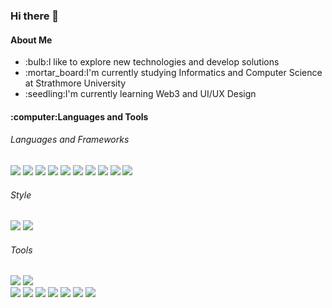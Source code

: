 ### Hi there 👋

<!--
**Nelliuslinda/Nelliuslinda** is a ✨ _special_ ✨ repository because its `README.md` (this file) appears on your GitHub profile.

Here are some ideas to get you started:

- 🔭 I’m currently working on ...
- 🌱 I’m currently learning ...
- 👯 I’m looking to collaborate on ...
- 🤔 I’m looking for help with ...
- 💬 Ask me about ...
- 📫 How to reach me: ...
- 😄 Pronouns: ...
- ⚡ Fun fact: ...
-->
<h4>About Me</h4>
<ul>
 <li>:bulb:I like to explore new technologies and develop solutions</li>
 <li>:mortar_board:I'm currently studying Informatics and Computer Science at Strathmore University</li>
 <li>:seedling:I'm currently learning Web3 and UI/UX Design
</ul>

<h4>:computer:Languages and Tools</h4>
<h6>Languages and Frameworks</h6>

![](https://img.shields.io/badge/React-informational?style=flat&logo=react&logoColor=white&color=00d8ff)
![](https://img.shields.io/badge/PHP-informational?style=flat&logo=PHP&logoColor=white&color=8892be)
![](https://img.shields.io/badge/HTML5-informational?style=flat&logo=HTML5&logoColor=white&color=E34F26)
![](https://img.shields.io/badge/CodeIgniter-informational?style=flat&logo=CodeIgniter&logoColor=white&color=EF4223)
![](https://img.shields.io/badge/JavaScript-informational?style=flat&logo=JavaScript&logoColor=white&color=f7df1e)
![](https://img.shields.io/badge/Java-informational?style=flat&logo=Java&logoColor=white&color=FFA518)
![](https://img.shields.io/badge/C++-informational?style=flat&logo=Cplusplus&logoColor=white&color=00599C)
![](https://img.shields.io/badge/CSharp-informational?style=flat&logo=c-sharp&logoColor=white&color=239120)
![](https://img.shields.io/badge/.NET-informational?style=flat&logo=.net&logoColor=white&color=512BD4)
![](https://img.shields.io/badge/MySQL-informational?style=flat&logo=MySQL&logoColor=white&color=00758f)


 <h6>Style</h6>
  
![](https://img.shields.io/badge/CSS-informational?style=flat&logo=css3&logoColor=white&color=264de4)
![](https://img.shields.io/badge/Bootstrap-informational?style=flat&logo=Bootstrap&logoColor=white&color=563d7c)
    
 <h6>Tools</h6>
  
![](https://img.shields.io/badge/AdobeXD-informational?style=flat&logo=Adobe-XD&logoColor=white&color=FF61F6)
![](https://img.shields.io/badge/Figma-informational?style=flat&logo=Figma&logoColor=white&color=e04a34)  
![](https://img.shields.io/badge/GitHub-informational?style=flat&logo=GitHub&logoColor=white&color=181717)
![](https://img.shields.io/badge/Git-informational?style=flat&logo=Git&logoColor=white&color=#F05032) 
![](https://img.shields.io/badge/VisualStudio-informational?style=flat&logo=Visual-Studio&logoColor=white&color=5C2D91)
![](https://img.shields.io/badge/VisualStudioCode-informational?style=flat&logo=Visual-Studio-Code&logoColor=white&color=007ACC)
![](https://img.shields.io/badge/IntellijIdea-informational?style=flat&logo=Intellij-IDEA&logoColor=white&color=000000) 
![](https://img.shields.io/badge/MicosoftSQLServer-informational?style=flat&logo=Microsoft-SQL-Server&logoColor=white&color=CC2927)
![](https://img.shields.io/badge/XAMPP-informational?style=flat&logo=XAMPP&logoColor=white&color=FB7A24)


